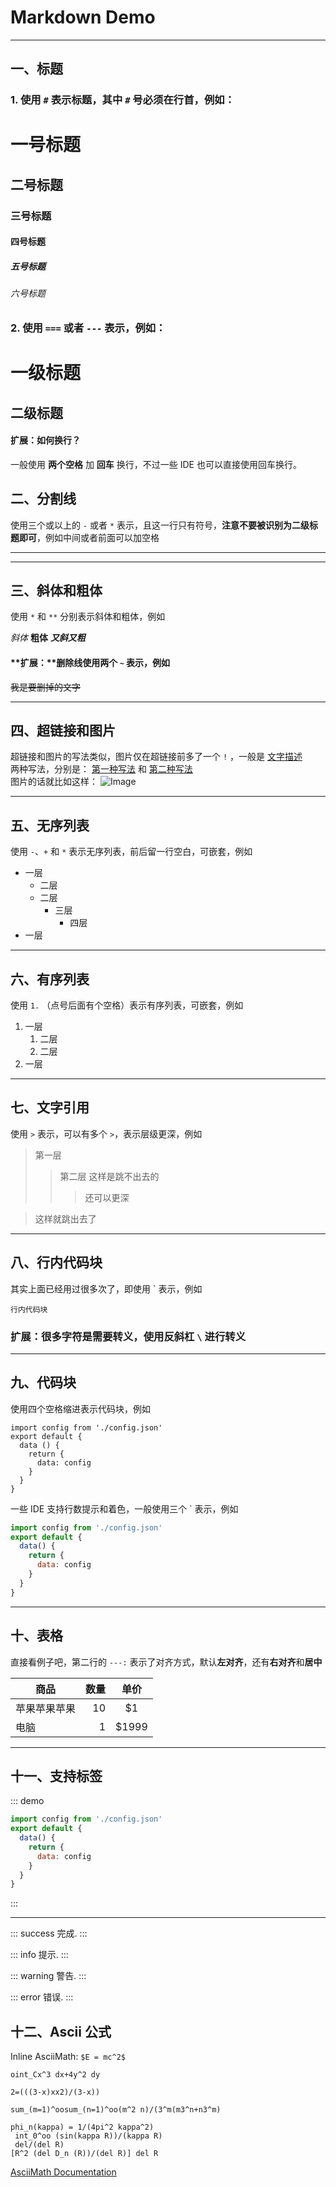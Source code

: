 # Markdown Demo

---

## 一、标题

### 1. 使用 `#` 表示标题，其中 `#` 号必须在行首，例如：

# 一号标题

## 二号标题

### 三号标题

#### 四号标题

##### 五号标题

###### 六号标题

### 2. 使用 `===` 或者 `---` 表示，例如：

# 一级标题

## 二级标题

#### **扩展：如何换行？**

一般使用 **两个空格** 加 **回车** 换行，不过一些 IDE 也可以直接使用回车换行。

## 二、分割线

使用三个或以上的 `-` 或者 `*` 表示，且这一行只有符号，**注意不要被识别为二级标题即可**，例如中间或者前面可以加空格

---

---

## 三、斜体和粗体

使用 `*` 和 `**` 分别表示斜体和粗体，例如

_斜体_
**粗体**
**_又斜又粗_**

#### **扩展：**删除线使用两个 `~` 表示，例如

~~我是要删掉的文字~~

---

## 四、超链接和图片

超链接和图片的写法类似，图片仅在超链接前多了一个 `!` ，一般是 [文字描述](链接)  
两种写法，分别是： [第一种写法](https://www.baidu.com/) 和 [第二种写法][1]  
图片的话就比如这样： ![Image][2]

[1]: https://www.baidu.com/
[2]: https://www.zybuluo.com/static/img/logo.png

---

## 五、无序列表

使用 `-`、`+` 和 `*` 表示无序列表，前后留一行空白，可嵌套，例如

- 一层
  - 二层
  - 二层
    - 三层
      - 四层
- 一层

---

## 六、有序列表

使用 `1.` （点号后面有个空格）表示有序列表，可嵌套，例如

1. 一层
   1. 二层
   2. 二层
2. 一层

---

## 七、文字引用

使用 `>` 表示，可以有多个 `>`，表示层级更深，例如

> 第一层
>
> > 第二层
> > 这样是跳不出去的
> >
> > > 还可以更深

> 这样就跳出去了

---

## 八、行内代码块

其实上面已经用过很多次了，即使用 \` 表示，例如

`行内代码块`

### 扩展：很多字符是需要转义，使用反斜杠 `\` 进行转义

---

## 九、代码块

使用四个空格缩进表示代码块，例如

    import config from './config.json'
    export default {
      data () {
        return {
          data: config
        }
      }
    }

一些 IDE 支持行数提示和着色，一般使用三个 \` 表示，例如

```javascript
import config from './config.json'
export default {
  data() {
    return {
      data: config
    }
  }
}
```

---

## 十、表格

直接看例子吧，第二行的 `---:` 表示了对齐方式，默认**左对齐**，还有**右对齐**和**居中**

| 商品         | 数量 |  单价  |
| ------------ | ---: | :----: |
| 苹果苹果苹果 |   10 |  \$1   |
| 电脑         |    1 | \$1999 |

---

## 十一、支持标签

::: demo

```javascript
import config from './config.json'
export default {
  data() {
    return {
      data: config
    }
  }
}
```

:::

---

::: success
完成.
:::

::: info
提示.
:::

::: warning
警告.
:::

::: error
错误.
:::

## 十二、Ascii 公式

Inline AsciiMath: `$E = mc^2$`

```AsciiMath
oint_Cx^3 dx+4y^2 dy

2=(((3-x)xx2)/(3-x))

sum_(m=1)^oosum_(n=1)^oo(m^2 n)/(3^m(m3^n+n3^m)
```

```
phi_n(kappa) = 1/(4pi^2 kappa^2)
 int_0^oo (sin(kappa R))/(kappa R)
 del/(del R)
[R^2 (del D_n (R))/(del R)] del R
```

[AsciiMath Documentation](http://asciimath.org/)
